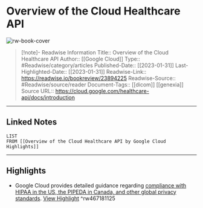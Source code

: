 # Overview of the Cloud Healthcare API

![rw-book-cover](https://cloud.google.com/_static/cloud/images/social-icon-google-cloud-1200-630.png)
<br>
>[!note]- Readwise Information
>Title:: Overview of the Cloud Healthcare API
>Author:: [[Google Cloud]]
>Type:: #Readwise/category/articles
>Published-Date:: [[2023-01-31]]
>Last-Highlighted-Date:: [[2023-01-31]]
>Readwise-Link:: https://readwise.io/bookreview/23894225
>Readwise-Source:: #Readwise/source/reader
>Document-Tags:: [[dicom]] [[genexia]] 
>Source URL:: https://cloud.google.com/healthcare-api/docs/introduction
--- 

## Linked Notes
```dataview
LIST
FROM [[Overview of the Cloud Healthcare API by Google Cloud Highlights]]
```

---

## Highlights
- Google Cloud provides detailed guidance regarding [compliance with HIPAA in the US, the PIPEDA in Canada, and other global privacy standards](https://cloud.google.com/security/compliance). [View Highlight](https://readwise.io/open/467181125) ^rw467181125
